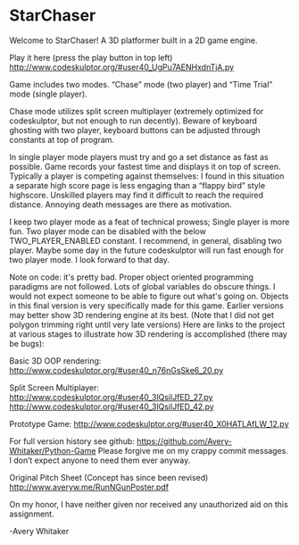 ﻿# StarChaser
Welcome to StarChaser! A 3D platformer built in a 2D game engine.


Play it here (press the play button in top left)
http://www.codeskulptor.org/#user40_UgPu7AENHxdnTjA.py


Game includes two modes. “Chase” mode (two player) and “Time Trial” mode (single player). 


Chase mode utilizes split screen multiplayer (extremely optimized for codeskulptor, but not enough to run decently). Beware of keyboard ghosting with two player, keyboard buttons can be adjusted through constants at top of program. 


In single player mode players must try and go a set distance as fast as possible. Game records your fastest time and displays it on top of screen. Typically a player is competing against themselves: I found in this situation a separate high score page is less engaging than a “flappy bird” style highscore. Unskilled players may find it difficult to reach the required distance. Annoying death messages are there as motivation.


I keep two player mode as a feat of technical prowess; Single player is more fun. Two player mode can be disabled with the below TWO_PLAYER_ENABLED constant. I recommend, in general, disabling two player. Maybe some day in the future codeskulptor will run fast enough for two player mode. I look forward to that day.


Note on code: it's pretty bad. Proper object oriented programming paradigms are not followed. Lots of global variables do obscure things. I would not expect someone to be able to figure out what's going on. Objects in this final version is very specifically made for this game. Earlier versions may better show 3D rendering engine at its best. (Note that I did not get polygon trimming right until very late versions) Here are links to the project at various stages to illustrate how 3D rendering is accomplished (there may be bugs):

Basic 3D OOP rendering:
http://www.codeskulptor.org/#user40_n76nGsSke6_20.py


Split Screen Multiplayer:
http://www.codeskulptor.org/#user40_3lQsilJfED_27.py
http://www.codeskulptor.org/#user40_3lQsilJfED_42.py


Prototype Game:
http://www.codeskulptor.org/#user40_X0HATLAfLW_12.py


For full version history see github:
https://github.com/Avery-Whitaker/Python-Game
Please forgive me on my crappy commit messages. I don’t expect anyone to need them ever anyway.


Original Pitch Sheet (Concept has since been revised)
http://www.averyw.me/RunNGunPoster.pdf


On my honor, I have neither given nor received any unauthorized aid on this assignment.

-Avery Whitaker
